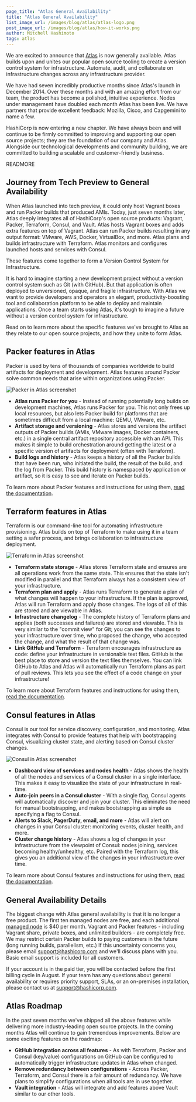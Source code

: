 ```yaml
---
page_title: "Atlas General Availability"
title: "Atlas General Availability"
list_image_url: /images/blog/atlas/atlas-logo.png
post_image_url: /images/blog/atlas/how-it-works.png
author: Mitchell Hashimoto
tags: atlas
---
```


We are excited to announce that [Atlas](https://atlas.hashicorp.com) is now generally available. Atlas builds upon and unites our popular open source tooling to create a version control system for infrastructure. Automate, audit, and collaborate on infrastructure changes across any infrastructure provider.

We have had seven incredibly productive months since Atlas's launch in December 2014. Over these months and with an amazing effort from our team, the product has become a polished, intuitive experience. Nodes under management have doubled each month Atlas has been live. We have partners that provide excellent feedback: Mozilla, Cisco, and Capgemini to name a few.

HashiCorp is now entering a new chapter. We have always been and will continue to be firmly committed to improving and supporting our open source projects; they are the foundation of our company and Atlas. Alongside our technological developments and community building, we are committed to building a scalable and customer-friendly business.

READMORE

## Journey from Tech Preview to General Availability

When Atlas launched into tech preview, it could only host Vagrant boxes and run Packer builds that produced AMIs. Today, just seven months later, Atlas deeply integrates all of HashiCorp's open source products: Vagrant, Packer, Terraform, Consul, and Vault. Atlas hosts Vagrant boxes and adds extra features on top of Vagrant. Atlas can run Packer builds resulting in any output format: VMware, AWS, Docker, VirtualBox, and more. Atlas plans and builds infrastructure with Terraform. Atlas monitors and configures launched hosts and services with Consul.

These features come together to form a Version Control System for Infrastructure.

It is hard to imagine starting a new development project without a version control system such as Git (with GitHub). But that application is often deployed to unversioned, opaque, and fragile infrastructure. With Atlas we want to provide developers and operators an elegant, productivity-boosting tool and collaboration platform to be able to deploy and maintain applications. Once a team starts using Atlas, it's tough to imagine a future without a version control system for infrastructure.

Read on to learn more about the specific features we've brought to Atlas as they relate to our open source projects, and how they unite to form Atlas.

## Packer features in Atlas

Packer is used by tens of thousands of companies worldwide to build artifacts for deployment and development. Atlas features around Packer solve common needs that arise within organizations using Packer.

![Packer in Atlas screenshot](/images/blog/atlas/packer-screenshot.png)

  * **Atlas runs Packer for you** - Instead of running potentially long builds on development machines, Atlas runs Packer for you. This not only frees up local resources, but also lets Packer build for platforms that are sometimes difficult from a local machine: QEMU, VMware, etc.
  * **Artifact storage and versioning** - Atlas stores and versions the artifact outputs of Packer builds (AMIs, VMware images, Docker containers, etc.) in a single central artifact repository accessible with an API. This makes it simple to build orchestration around getting the latest or a specific version of artifacts for deployment (often with Terraform).
  * **Build logs and history** - Atlas keeps a history of all the Packer builds that have been run, who initiated the build, the result of the build, and the log from Packer. This build history is namespaced by application or artifact, so it is easy to see and iterate on Packer builds.

To learn more about Packer features and instructions for using them, [read the documentation](https://atlas.hashicorp.com/help/packer/features).

## Terraform features in Atlas

Terraform is our command-line tool for automating infrastructure provisioning. Atlas builds on top of Terraform to make using it in a team setting a safer process, and brings collaboration to infrastructure deployment.

![Terraform in Atlas screenshot](/images/blog/atlas/terraform-screenshot.png)

  * **Terraform state storage** - Atlas stores Terraform state and ensures are all operations work from the same state. This ensures that the state isn't modified in parallel and that Terraform always has a consistent view of your infrastructure.
  * **Terraform plan and apply** - Atlas runs Terraform to generate a plan of what changes will happen to your infrastructure. If the plan is approved, Atlas will run Terraform and apply those changes. The logs of all of this are stored and are viewable in Atlas.
  * **Infrastructure changelog** - The complete history of Terraform plans and applies (both successes and failures) are stored and viewable. This is very similar to the "commit view" for Git; you can see the changes to your infrastructure over time, who proposed the change, who accepted the change, and what the result of that change was.
  * **Link GitHub and Terraform** - Terraform encourages infrastructure as code: define your infrastructure in versionable text files. GitHub is the best place to store and version the text files themselves. You can link GitHub to Atlas and Atlas will automatically run Terraform plans as part of pull reviews. This lets you see the effect of a code change on your infrastructure!

To learn more about Terraform features and instructions for using them, [read the documentation](https://atlas.hashicorp.com/help/terraform/features).

## Consul features in Atlas

Consul is our tool for service discovery, configuration, and monitoring. Atlas integrates with Consul to provide features that help with bootstrapping Consul, visualizing cluster state, and alerting based on Consul cluster changes.

![Consul in Atlas screenshot](/images/blog/atlas/consul-screenshot.png)

  * **Dashboard view of services and nodes health** - Atlas shows the health of all the nodes and services of a Consul cluster in a single interface. This makes it easy to visualize the state of your infrastructure in real-time.
  * **Auto-join peers in a Consul cluster** - With a single flag, Consul agents will automatically discover and join your cluster. This eliminates the need for manual bootstrapping, and makes bootstrapping as simple as specifying a flag to Consul.
  * **Alerts to Slack, PagerDuty, email, and more** - Atlas will alert on changes in your Consul cluster: monitoring events, cluster health, and more.
  * **Cluster change history** - Atlas shows a log of changes in your infrastructure from the viewpoint of Consul: nodes joining, services becoming healthy/unhealthy, etc. Paired with the Terraform log, this gives you an additional view of the changes in your infrastructure over time.

To learn more about Consul features and instructions for using them, [read the documentation](https://atlas.hashicorp.com/help/consul/features).

## General Availability Details

The biggest change with Atlas general availability is that it is no longer a free product. The first ten managed nodes are free, and each additional [managed node](https://atlas.hashicorp.com/help/glossary#managed-node) is $40 per month. Vagrant and Packer features - including Vagrant share, private boxes, and unlimited builders - are completely free. We may restrict certain Packer builds to paying customers in the future (long running builds, parallelism, etc.) If this uncertainty concerns you, please email <a href="mailto:support@hashicorp.com">support@hashicorp.com</a> and we'll discuss plans with you. Basic email support is included for all customers.

If your account is in the paid tier, you will be contacted before the first billing cycle in August. If your team has any questions about general availability or requires priority support, SLAs, or an on-premises installation, please contact us at <a href="mailto:support@hashicorp.com">support@hashicorp.com</a>.

## Atlas Roadmap

In the past seven months we've shipped all the above features while delivering more industry-leading open source projects. In the coming months Atlas will continue to gain tremendous improvements. Below are some exciting features on the roadmap:

  * **GitHub integration across all features** - As with Terraform, Packer and Consul (key/value) configurations on GitHub can be configured to automatically trigger infrastructure updates in Atlas when changed.
  * **Remove redundancy between configurations** - Across Packer, Terraform, and Consul there is a fair amount of redundancy. We have plans to simplify configurations when all tools are in use together.
  * **Vault integration** - Atlas will integrate and add features above Vault similar to our other tools.
